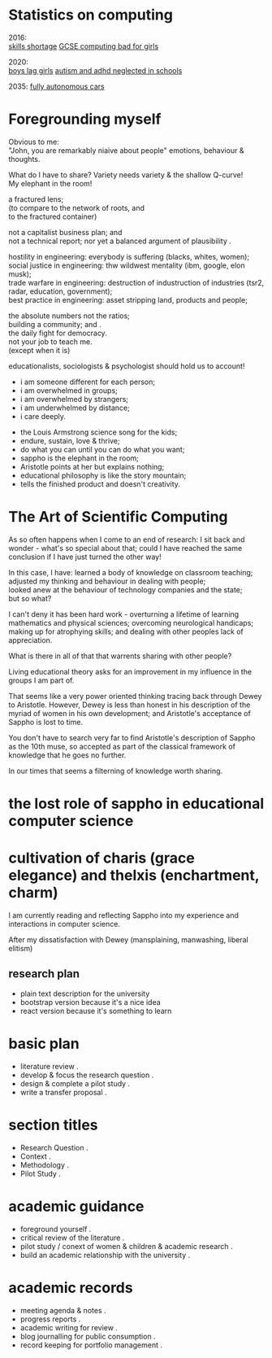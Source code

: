 
# Statistics on computing

2016:   
[skills shortage](https://www.bbc.co.uk/news/business-36510266)
[GCSE computing bad for girls](https://www.bbc.co.uk/news/technology-38364076)

2020:   
[boys lag girls](https://www.bbc.co.uk/news/education-51313438)
[autism and adhd neglected in schools](https://www.bbc.co.uk/news/uk-wales-51384024)

2035:
[fully autonomous cars](https://www.bbc.co.uk/news/technology-47144449)

# Foregrounding myself

Obvious to me:   
"John, you are remarkably niaive about people"
emotions, behaviour & thoughts.

What do I have to share?
Variety needs variety & the shallow Q-curve!   
My elephant in the room!

a fractured lens;   
(to compare to the network of roots, and   
 to the fractured container)

not a capitalist business plan; and   
not a technical report; 
nor yet a balanced argument of plausibility .  

hostility in engineering: everybody is suffering (blacks, whites, women);   
social justice in engineering: thw wildwest mentality (ibm, google, elon musk);   
trade warfare in engineering: destruction of industruction of industries (tsr2, radar, education, government);   
best practice in engineering: asset stripping land, products and people;   

the absolute numbers not the ratios;  
building a community; and .  
the daily fight for democracy.   
not your job to teach me.   
(except when it is)

educationalists, sociologists & psychologist should hold us to account!

- i am someone different for each person;   
- i am overwhelmed in groups;   
- i am overwhelmed by strangers;  
- i am underwhelmed by distance;   
- i care deeply.

* the Louis Armstrong science song for the kids;   
* endure, sustain, love & thrive;   
* do what you can until you can do what you want;   
* sappho is the elephant in the room;   
* Aristotle points at her but explains nothing;   
* educational philosophy is like the story mountain;   
* tells the finished product and doesn't creativity.   

# The Art of Scientific Computing

As so often happens when I come to an end of research:
I sit back and wonder - what's so special about that; 
could I have reached the same conclusion if I have just
turned the other way!

In this case, I have:
learned a body of knowledge on classroom teaching;   
adjusted my thinking and behaviour in dealing with people;   
looked anew at the behaviour of technology companies and the state;   
but so what?   

I can't deny it has been hard work - 
overturning a lifetime of learning mathematics and physical sciences; 
overcoming neurological handicaps; 
making up for atrophying skills; and 
dealing with other peoples lack of 
appreciation.

What is there in all of that that warrents sharing with other people?

Living educational theory asks for an improvement in my influence in the groups I am part of.

That seems like a very power oriented thinking tracing back through Dewey to Aristotle. However, Dewey is less than honest in his description of the myriad of women in his own development; and Aristotle's acceptance of Sappho is lost to time.

You don't have to search very far to find Aristotle's description of Sappho as the 10th muse, so accepted as part of the classical framework of knowledge that he goes no further.

In our times that seems a filterning of knowledge worth sharing.


# the lost role of sappho in educational computer science 
# cultivation of charis (grace elegance) and thelxis (enchartment, charm)

I am currently reading and reflecting Sappho into my experience and interactions in computer science.

After my dissatisfaction with Dewey (mansplaining, manwashing, liberal elitism)

## research plan

* plain text description for the university   
* bootstrap version because it's a nice idea   
* react version because it's something to learn   

# basic plan

* literature review .  
* develop & focus the research question .  
* design & complete a pilot study .  
* write a transfer proposal .  

# section titles

* Research Question .  
* Context .  
* Methodology .  
* Pilot Study . 

# academic guidance

* foreground yourself . 
* critical review of the literature .  
* pilot study / conext of women & children & academic research .  
* build an academic relationship with the university .  

# academic records

* meeting agenda & notes .  
* progress reports .  
* academic writing for review .  
* blog journalling for public consumption .  
* record keeping for portfolio management .  




